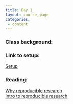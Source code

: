```yaml
---
title: Day 1
layout: course_page
categories:
 - content
---
```


### Class background:


### Link to setup:
[Setup](https://rachelss.github.io/BigDataSetup/)

### Reading:
[Why reproducible research](https://www.practicereproducibleresearch.org/core-chapters/0-preface.html)  
[Intro to reproducible research](https://www.practicereproducibleresearch.org/core-chapters/1-intro.html)
